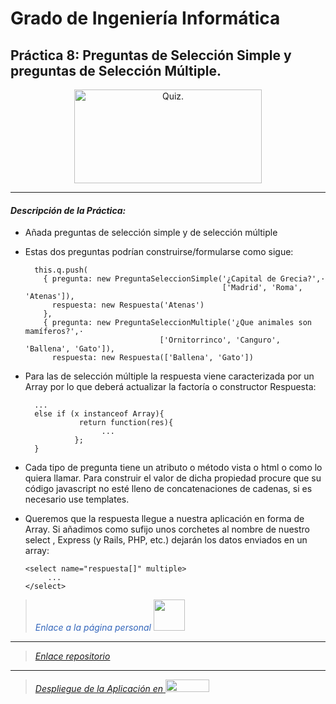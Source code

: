 # Grado de Ingeniería Informática

## Práctica 8: Preguntas de Selección Simple y preguntas de Selección Múltiple.

<p align="Center">
    <img src="http://aqrateinfotech.com/Quizz/image/quiz.png" title="Quiz." width="300" height="150">
</p>

---
#### *Descripción de la Práctica:*

+ Añada preguntas de selección simple y de selección múltiple

+ Estas dos preguntas podrían construirse/formularse como sigue:

        this.q.push(
          { pregunta: new PreguntaSeleccionSimple('¿Capital de Grecia?',·
                                                  ['Madrid', 'Roma', 'Atenas']),
            respuesta: new Respuesta('Atenas')
          },  
          { pregunta: new PreguntaSeleccionMultiple('¿Que animales son mamíferos?',·
                                    ['Ornitorrinco', 'Canguro', 'Ballena', 'Gato']),
            respuesta: new Respuesta(['Ballena', 'Gato'])
+ Para las de selección múltiple la respuesta viene caracterizada por un Array por lo que deberá actualizar la factoría o constructor Respuesta:

        ...
        else if (x instanceof Array){
                  return function(res){
                       ...  
                 };  
        }
+ Cada tipo de pregunta tiene un atributo o método vista o html o como lo quiera llamar. Para construir el valor de dicha propiedad procure que su código javascript no esté lleno de concatenaciones de cadenas, si es necesario use templates.

+ Queremos que la respuesta llegue a nuestra aplicación en forma de Array. Si añadimos como sufijo unos corchetes al nombre de nuestro select , Express (y Rails, PHP, etc.) dejarán los datos enviados en un array:

      <select name="respuesta[]" multiple>
           ...
      </select>



> <span style="color:#3366BB">*Enlace a la página personal*</span> [<img src="http://fielinks.com/sites/default/files/styles/max/public/images/huevo-tux.png" width="50" height="50">](http://alu0100498820.github.io "*Enlace a la página personal*")

---

> [*Enlace repositorio*](https://github.com/alu0100498820/P8SYTW "*Enlace repositorio*")

---

> [*Despliegue de la Aplicación en* <img src="https://upload.wikimedia.org/wikipedia/en/thumb/a/a9/Heroku_logo.png/220px-Heroku_logo.png" width="70" height="20">](https://quiz2-sytw-2015.herokuapp.com/ "*Despliegue de la Aplicación en el Heroku*")